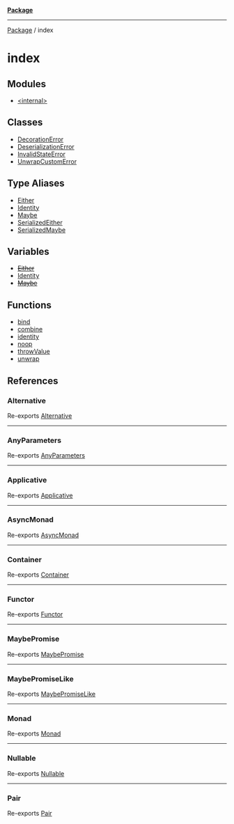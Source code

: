 [**Package**](../README.md)

***

[Package](../modules.md) / index

# index

## Modules

- [\<internal\>](-internal-/README.md)

## Classes

- [DecorationError](classes/DecorationError.md)
- [DeserializationError](classes/DeserializationError.md)
- [InvalidStateError](classes/InvalidStateError.md)
- [UnwrapCustomError](classes/UnwrapCustomError.md)

## Type Aliases

- [Either](type-aliases/Either.md)
- [Identity](type-aliases/Identity.md)
- [Maybe](type-aliases/Maybe.md)
- [SerializedEither](type-aliases/SerializedEither.md)
- [SerializedMaybe](type-aliases/SerializedMaybe.md)

## Variables

- [~~Either~~](variables/Either.md)
- [Identity](variables/Identity.md)
- [~~Maybe~~](variables/Maybe.md)

## Functions

- [bind](functions/bind.md)
- [combine](functions/combine.md)
- [identity](functions/identity.md)
- [noop](functions/noop.md)
- [throwValue](functions/throwValue.md)
- [unwrap](functions/unwrap.md)

## References

### Alternative

Re-exports [Alternative](../types/interfaces/Alternative.md)

***

### AnyParameters

Re-exports [AnyParameters](../types/type-aliases/AnyParameters.md)

***

### Applicative

Re-exports [Applicative](../types/interfaces/Applicative.md)

***

### AsyncMonad

Re-exports [AsyncMonad](../types/interfaces/AsyncMonad.md)

***

### Container

Re-exports [Container](../types/interfaces/Container.md)

***

### Functor

Re-exports [Functor](../types/interfaces/Functor.md)

***

### MaybePromise

Re-exports [MaybePromise](../types/type-aliases/MaybePromise.md)

***

### MaybePromiseLike

Re-exports [MaybePromiseLike](../types/type-aliases/MaybePromiseLike.md)

***

### Monad

Re-exports [Monad](../types/interfaces/Monad.md)

***

### Nullable

Re-exports [Nullable](../types/type-aliases/Nullable.md)

***

### Pair

Re-exports [Pair](../types/type-aliases/Pair.md)
